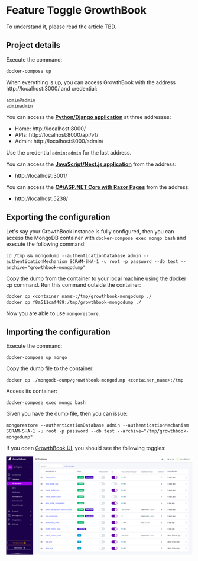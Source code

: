# Feature Toggle GrowthBook

To understand it, please read the article TBD.

## Project details

Execute the command:

    docker-compose up

When everything is up, you can access GrowthBook with the address http://localhost:3000/ and credential:

```
admin@admin
adminadmin
```

You can access the [**Python/Django application**](./app-python-django) at three addresses:

- Home: http://localhost:8000/
- APIs: http://localhost:8000/api/v1/
- Admin: http://localhost:8000/admin/

Use the credential `admin:admin` for the last address.

You can access the [**JavaScript/Next.js application**](./app-javascript-nextjs) from the address:

- http://localhost:3001/

You can access the [**C#/ASP.NET Core with Razor Pages**](./app-csharp-aspnet) from the address:

- http://localhost:5238/

## Exporting the configuration

Let's say your GrowthBook instance is fully configured, then you can access the MongoDB container with `docker-compose exec mongo bash` and execute the following command:

```
cd /tmp && mongodump --authenticationDatabase admin --authenticationMechanism SCRAM-SHA-1 -u root -p password --db test --archive="growthbook-mongodump"
```

Copy the dump from the container to your local machine using the docker cp command. Run this command outside the container:

```
docker cp <container_name>:/tmp/growthbook-mongodump ./
docker cp f8a511caf489:/tmp/growthbook-mongodump ./
```

Now you are able to use `mongorestore`.

## Importing the configuration

Execute the command:

    docker-compose up mongo

Copy the dump file to the container:

    docker cp ./mongodb-dump/growthbook-mongodump <container_name>:/tmp

Access its container:

    docker-compose exec mongo bash

Given you have the dump file, then you can issue:

    mongorestore --authenticationDatabase admin --authenticationMechanism SCRAM-SHA-1 -u root -p password --db test --archive="/tmp/growthbook-mongodump"

If you open [GrowthBook UI](http://localhost:3000/features), you should see the following toggles:

![](./docs/2023-05-17-16-20-28-Screenshot.png)
